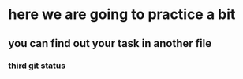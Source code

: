 # here we are going to practice a bit
## you can find out your task in another file
### third git status 